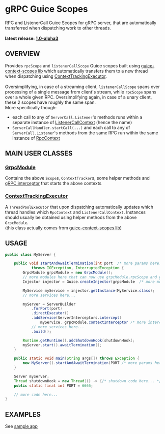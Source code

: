 # gRPC Guice Scopes

RPC and ListenerCall Guice Scopes for gRPC server, that are automatically transferred when dispatching work to other threads.<br/>
<br/>
**latest release: [1.0-alpha3](https://search.maven.org/artifact/pl.morgwai.base/grpc-scopes/1.0-alpha3/jar)**


## OVERVIEW

Provides `rpcScope` and `listenerCallScope` Guice scopes built using [guice-context-scopes lib](https://github.com/morgwai/guice-context-scopes) which automatically transfers them to a new thread when dispatching using [ContextTrackingExecutor](https://github.com/morgwai/guice-context-scopes/blob/master/src/main/java/pl/morgwai/base/guice/scopes/ContextTrackingExecutor.java).<br/>
<br/>
Oversimplifying, in case of a streaming client, `listenerCallScope` spans over processing of a single message from client's stream, while `rpcScope` spans over a whole given RPC. Oversimplifying again, in case of a unary client, these 2 scopes have roughly the same span.<br/>
More specifically though:
* each call to any of `ServerCall.Listener`'s methods runs within a separate instance of [ListenerCallContext](src/main/java/pl/morgwai/base/grpc/scopes/ListenerCallContext.java) (hence the name)
* `ServerCallHandler.startCall(...)` and each call to any of `ServerCall.Listener`'s methods from the same RPC run within the same instance of [RpcContext](src/main/java/pl/morgwai/base/grpc/scopes/RpcContext.java)



## MAIN USER CLASSES

### [GrpcModule](src/main/java/pl/morgwai/base/grpc/scopes/GrpcModule.java)

Contains the above `Scope`s, `ContextTracker`s, some helper methods and [gRPC interceptor](src/main/java/pl/morgwai/base/grpc/scopes/ContextInterceptor.java) that starts the above contexts.


### [ContextTrackingExecutor](https://github.com/morgwai/guice-context-scopes/blob/master/src/main/java/pl/morgwai/base/guice/scopes/ContextTrackingExecutor.java)

A `ThreadPoolExecutor` that upon dispatching automatically updates which thread handles which `RpcContext` and `ListenerCallContext`. Instances should usually be obtained using helper methods
from the above `GrpcModule`.<br/>
(this class actually comes from [guice-context-scopes lib](https://github.com/morgwai/guice-context-scopes))



## USAGE

```java
public class MyServer {

    public void startAndAwaitTermination(int port  /* more params here... */)
            throws IOException, InterruptedException {
        GrpcModule grpcModule = new GrpcModule();
        // more modules here that can now use grpcModule.rpcScope and grpcModule.listenerCallScope
        Injector injector = Guice.createInjector(grpcModule  /* more modules here... */);

        MyService myService = injector.getInstance(MyService.class);
        // more services here...

        myServer = ServerBuilder
            .forPort(port)
            .directExecutor()
            .addService(ServerInterceptors.intercept(
                myService, grpcModule.contextInterceptor /* more interceptors */))
            // more services here...
            .build();

        Runtime.getRuntime().addShutdownHook(shutdownHook);
        myServer.start().awaitTermination();
    }

    public static void main(String args[]) throws Exception {
        new MyServer().startAndAwaitTermination(PORT /* more params here... */);
    }

    Server myServer;
    Thread shutdownHook = new Thread(() -> {/* shutdown code here... */});
    public static final int PORT = 6666;

    // more code here...
}
```



## EXAMPLES

See [sample app](sample)
